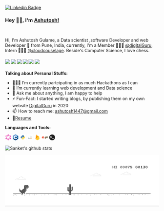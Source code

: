 [![Linkedin Badge](https://img.shields.io/badge/-ashutoshgulame-blue?style=flat-square&logo=Linkedin&logoColor=white&link=https://www.linkedin.com/in/ashutosh-gulame-927177191/)](https://www.linkedin.com/in/ashutosh-gulame-927177191/) 


### Hey 👋🏽, I'm [Ashutosh!](https://www.linkedin.com/in/ashutosh-gulame-927177191/)

<br/>

Hi, I'm Ashutosh Gulame, a Data  scientist ,software Developer and web Developer 🚀 from Pune, India, currently, I'm a Member 🙍🏽‍♂️ [@digitalGuru](https://digitalbusinessguru.in/), Intern 👨🏽‍💻 [@cloudcouselage](https://www.cloudcounselage.com/). Beside's Computer Science, I love chess.

####      ![](https://img.shields.io/badge/Web%20Development-%3C%2F%3E-blueviolet) ![](https://img.shields.io/badge/Data%20Science-%3C%2F%3E-yellow) ![](https://img.shields.io/badge/Python-%7C-0%2C%2022%2C%20100) ![](https://img.shields.io/badge/C++-%7C-yellowgreen) ![](https://img.shields.io/badge/Machine%20Learning-%7C-blue) ![](https://img.shields.io/badge/software%20devrlopment-%7C-ff69b4)
  
**Talking about Personal Stuffs:**

- 👨🏽‍💻 I’m currently partcipating in as much Hackathons as I can
- 🌱 I’m currently learning web development and Data science
- 💬 Ask me about anything, I am happy to help
- ⚡️ Fun-Fact: I started writing blogs, by publishing them on my own website [DigitalGuru](https://digitalbusinessguru.in/) in 2020
- 📫 How to reach me: ashutosh1447@gmail.com
- 📝[Resume](https://www.linkedin.com/in/ashutosh-gulame-927177191/detail/overlay-view/urn:li:fsd_profileTreasuryMedia:(ACoAAC0Nh28BSA4bENby77pp19t3eW0jvplF640,1594134665687)/)

**Languages and Tools:**  

<code><img height="20" src="https://raw.githubusercontent.com/github/explore/5c058a388828bb5fde0bcafd4bc867b5bb3f26f3/topics/graphql/graphql.png"></code>
<code><img height="20" src="https://raw.githubusercontent.com/github/explore/80688e429a7d4ef2fca1e82350fe8e3517d3494d/topics/cpp/cpp.png"></code>
<code><img height="20" src="https://raw.githubusercontent.com/github/explore/80688e429a7d4ef2fca1e82350fe8e3517d3494d/topics/python/python.png"></code>
<code><img height="20" src="https://raw.githubusercontent.com/github/explore/80688e429a7d4ef2fca1e82350fe8e3517d3494d/topics/mysql/mysql.png"></code>
<code><img height="20" src="https://raw.githubusercontent.com/github/explore/80688e429a7d4ef2fca1e82350fe8e3517d3494d/topics/firebase/firebase.png"></code>
<code><img height="20" src="https://raw.githubusercontent.com/github/explore/80688e429a7d4ef2fca1e82350fe8e3517d3494d/topics/git/git.png"></code>
<code><img height="20" src="https://raw.githubusercontent.com/github/explore/80688e429a7d4ef2fca1e82350fe8e3517d3494d/topics/terminal/terminal.png"></code>

![Sanket's github stats](https://github-readme-stats.vercel.app/api?username=ashu1447&show_icons=true&theme=radical)

![Dino](https://raw.githubusercontent.com/ashu1447/ashu1447/master/dino.gif)






